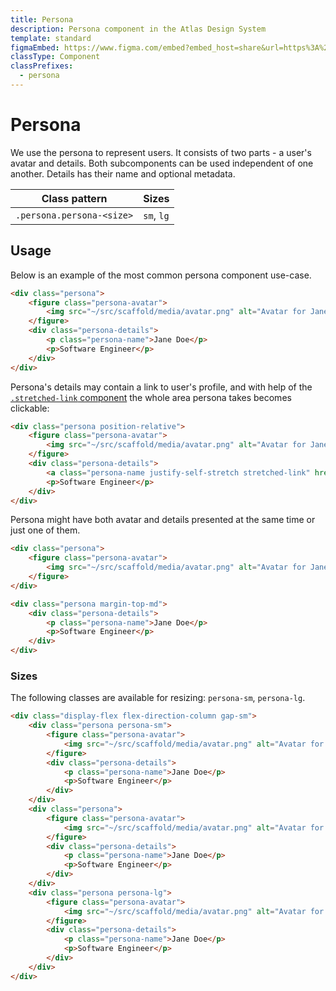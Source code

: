 ```yaml
---
title: Persona
description: Persona component in the Atlas Design System
template: standard
figmaEmbed: https://www.figma.com/embed?embed_host=share&url=https%3A%2F%2Fwww.figma.com%2Ffile%2FuVA2amRR71yJZ0GS6RI6zL%2F%25F0%259F%258C%259E-Atlas-Design-Library%3Ftype%3Ddesign%26node-id%3D1284%253A2163%26mode%3Ddesign%26t%3DklysUJ7ALWgcF1SQ-1 allowfullscreen
classType: Component
classPrefixes:
  - persona
---
```


# Persona

We use the persona to represent users. It consists of two parts - a user's avatar and details. Both subcomponents can be used independent of one another. Details has their name and optional metadata.

| Class pattern             | Sizes      |
| ------------------------- | ---------- |
| `.persona.persona-<size>` | `sm`, `lg` |

## Usage

Below is an example of the most common persona component use-case.

```html
<div class="persona">
	<figure class="persona-avatar">
		<img src="~/src/scaffold/media/avatar.png" alt="Avatar for Jane Doe" />
	</figure>
	<div class="persona-details">
		<p class="persona-name">Jane Doe</p>
		<p>Software Engineer</p>
	</div>
</div>
```

Persona's details may contain a link to user's profile, and with help of the [`.stretched-link` component](../components/stretched-link.md) the whole area persona takes becomes clickable:

```html
<div class="persona position-relative">
	<figure class="persona-avatar">
		<img src="~/src/scaffold/media/avatar.png" alt="Avatar for Jane Doe" />
	</figure>
	<div class="persona-details">
		<a class="persona-name justify-self-stretch stretched-link" href="#">Jane Doe</a>
		<p>Software Engineer</p>
	</div>
</div>
```

Persona might have both avatar and details presented at the same time or just one of them.

```html
<div class="persona">
	<figure class="persona-avatar">
		<img src="~/src/scaffold/media/avatar.png" alt="Avatar for Jane Doe" />
	</figure>
</div>

<div class="persona margin-top-md">
	<div class="persona-details">
		<p class="persona-name">Jane Doe</p>
		<p>Software Engineer</p>
	</div>
</div>
```

### Sizes

The following classes are available for resizing: `persona-sm`, `persona-lg`.

```html
<div class="display-flex flex-direction-column gap-sm">
	<div class="persona persona-sm">
		<figure class="persona-avatar">
			<img src="~/src/scaffold/media/avatar.png" alt="Avatar for Jane Doe" />
		</figure>
		<div class="persona-details">
			<p class="persona-name">Jane Doe</p>
			<p>Software Engineer</p>
		</div>
	</div>
	<div class="persona">
		<figure class="persona-avatar">
			<img src="~/src/scaffold/media/avatar.png" alt="Avatar for Jane Doe" />
		</figure>
		<div class="persona-details">
			<p class="persona-name">Jane Doe</p>
			<p>Software Engineer</p>
		</div>
	</div>
	<div class="persona persona-lg">
		<figure class="persona-avatar">
			<img src="~/src/scaffold/media/avatar.png" alt="Avatar for Jane Doe" />
		</figure>
		<div class="persona-details">
			<p class="persona-name">Jane Doe</p>
			<p>Software Engineer</p>
		</div>
	</div>
</div>
```

